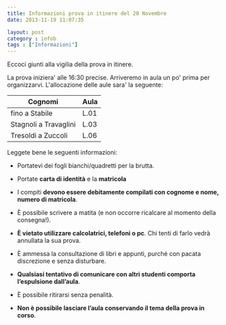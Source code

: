 ```yaml
---
title: Informazioni prova in itinere del 20 Novembre
date: 2013-11-19 11:07:35

layout: post
category : infob 
tags : ["Informazioni"] 
---
```


Eccoci giunti alla vigilia della prova in itinere. 

La prova iniziera' alle 16:30 precise. Arriveremo in aula un po' prima per organizzarvi. L'allocazione delle aule sara' la seguente:


|        Cognomi        | Aula |
| --------------------- | ---- |
| fino a Stabile        | L.01 |
| Stagnoli a Travaglini | L.03 |
| Tresoldi a Zuccoli    | L.06 |

Leggete bene le seguenti informazioni:

* Portatevi dei fogli bianchi/quadretti per la brutta.

* Portate **carta di identità** e la **matricola**

* I compiti __devono essere debitamente compilati con cognome e nome, numero di matricola__.

* È possibile scrivere a matita (e non occorre ricalcare al momento della consegna!).

* __È vietato utilizzare calcolatrici, telefoni o pc__. Chi tenti di farlo vedrà annullata la sua prova.

* È ammessa la consultazione di libri e appunti, purché con pacata discrezione e senza disturbare.

* __Qualsiasi tentativo di comunicare con altri studenti comporta l’espulsione dall’aula__.

* È possibile ritirarsi senza penalità.

* __Non è possibile lasciare l’aula conservando il tema della prova in corso__.

